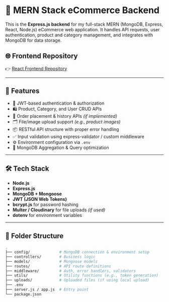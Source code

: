 # 🛒 MERN Stack eCommerce Backend

This is the **Express.js backend** for my full-stack MERN (MongoDB, Express, React, Node.js) eCommerce web application. It handles API requests, user authentication, product and category management, and integrates with MongoDB for data storage.

## 🌐 Frontend Repository

👉 [React Frontend Repository](https://github.com/akshoaib/shopping)

---

## 🚀 Features

- 🔐 JWT-based authentication & authorization
- 🛍️ Product, Category, and User CRUD APIs
- 🧾 Order placement & history APIs *(if implemented)*
- 🗂️ File/image upload support *(e.g., product images)*
- 📦 RESTful API structure with proper error handling
- ✅ Input validation using express-validator / custom middleware
- ⚙️ Environment configuration via `.env`
- 📄 MongoDB Aggregation & Query optimization


---

## 🛠️ Tech Stack

- **Node.js**
- **Express.js**
- **MongoDB + Mongoose**
- **JWT (JSON Web Tokens)**
- **bcrypt.js** for password hashing
- **Multer / Cloudinary** for file uploads *(if used)*
- **dotenv** for environment variables

---

## 📁 Folder Structure

```bash
.
├── config/             # MongoDB connection & environment setup
├── controllers/        # Business logic
├── models/             # Mongoose models
├── routes/             # API route definitions
├── middleware/         # Auth, error handlers, validators
├── utils/              # Utility functions (e.g., token generation)
├── uploads/            # Uploaded files (if using local upload)
├── .env
├── server.js / app.js  # Entry point
└── package.json
